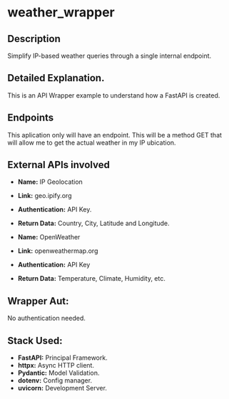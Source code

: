 # weather_wrapper
## Description
Simplify IP-based weather queries through a single internal endpoint.

## Detailed Explanation.
This is an API Wrapper example to understand how a FastAPI is created.

## Endpoints
This aplication only will have an endpoint. This will be a method GET that will allow me to get the actual weather in my IP ubication.

## External APIs involved
 - **Name:** IP Geolocation
 - **Link:** geo.ipify.org 
 - **Authentication:** API Key.
 - **Return Data:** Country, City, Latitude and Longitude.

 - **Name:** OpenWeather
 - **Link:** openweathermap.org
 - **Authentication:** API Key
 - **Return Data:** Temperature, Climate, Humidity, etc.

## Wrapper Aut:
No authentication needed.

## Stack Used:
- **FastAPI:** Principal Framework.
- **httpx:** Async HTTP client.
- **Pydantic:** Model Validation.
- **dotenv:** Config manager.
- **uvicorn:** Development Server.